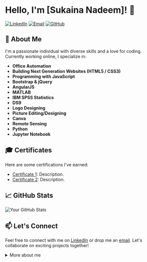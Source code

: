 <!-- Your Name -->
# Hello, I'm [Sukaina Nadeem]! 👋

<!-- Badges -->
[![LinkedIn](https://img.shields.io/badge/LinkedIn-Connect-blue)](https://www.linkedin.com/in/sukaina-nadeem-ahmed-5341a0211?utm_source=share&utm_campaign=share_via&utm_content=profile&utm_medium=android_app)
[![Email](https://img.shields.io/badge/Email-Contact-red)](mailto:webqueen322@gmail.com)
[![GitHub](https://img.shields.io/badge/GitHub-Follow-brightgreen)](https://github.com/SukainaNadeemAhmed)

## 🚀 About Me

I'm a passionate individual with diverse skills and a love for coding. Currently working online, I specialize in:

- **Office Automation**
- **Building Next Generation Websites (HTML5 / CSS3)**
- **Programming with JavaScript**
- **Bootstrap & jQuery**
- **AngularJS**
- **MATLAB**
- **IBM SPSS Statistics**
- **DS9**
- **Logo Designing**
- **Picture Editing/Designing**
- **Canva**
- **Remote Sensing**
- **Python**
- **Jupyter Notebook**

## 🎓 Certificates

Here are some certifications I've earned:

- [Certificate 1](link-to-certificate): Description.
- [Certificate 2](link-to-certificate): Description.

## 📈 GitHub Stats

![Your GitHub Stats](https://github-readme-stats.vercel.app/api?username=your-username&show_icons=true&count_private=true&hide=contribs)

## 📫 Let's Connect

Feel free to connect with me on [LinkedIn](https://www.linkedin.com/in/your-username/) or drop me an [email](mailto:your.email@example.com). Let's collaborate on exciting projects together!

<!-- Collapsible Section -->
<details>
  <summary>More about me</summary>

  <!-- Additional Information -->
 “Success usually comes to those who are too busy looking for it.”

My objective is to take up the challenges of life by way of learning and experience to achieve highest degree of self-satisfaction and therein serve the organization and society by developing oneself

</details>
